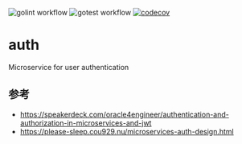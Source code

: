 ![golint workflow](https://github.com/shellingford330/auth/actions/workflows/golint.yml/badge.svg)
![gotest workflow](https://github.com/shellingford330/auth/actions/workflows/gotest.yml/badge.svg)
[![codecov](https://codecov.io/gh/shellingford330/auth/branch/main/graph/badge.svg?token=U1DE6WSC8X)](https://codecov.io/gh/shellingford330/auth)

# auth
Microservice for user authentication

## 参考
- https://speakerdeck.com/oracle4engineer/authentication-and-authorization-in-microservices-and-jwt
- https://please-sleep.cou929.nu/microservices-auth-design.html
